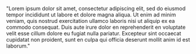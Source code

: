 "Lorem ipsum dolor sit amet, consectetur adipiscing elit, sed do eiusmod tempor incididunt ut labore et 
dolore magna aliqua. Ut enim ad minim veniam, quis nostrud exercitation ullamco laboris nisi ut aliquip 
ex ea commodo consequat. Duis aute irure dolor en reprehenderit en voluptate velit esse cillum dolore eu 
fugiat nulla pariatur. Excepteur sint occaecat cupidatat non proident, sunt en culpa qui officia deserunt 
mollit anim id est laborum."
